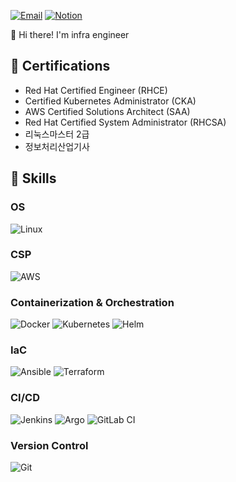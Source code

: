 [![Email](https://img.shields.io/badge/ksi05298@gmail.com-red?style=flat-square&logo=gmail&logoColor=white)](mailto:ksi05298@gmail.com)
[![Notion](https://img.shields.io/badge/Notion-Profile-black?style=flat-square&logo=notion&logoColor=white)](https://snowy-roadway-768.notion.site/11cdfe40813680ea804dee6c2d998241?pvs=4)


👋 Hi there! I'm infra engineer

## 💼 Certifications
- Red Hat Certified Engineer (RHCE)
- Certified Kubernetes Administrator (CKA)
- AWS Certified Solutions Architect (SAA)
- Red Hat Certified System Administrator (RHCSA)
- 리눅스마스터 2급
- 정보처리산업기사

## 💪 Skills

### OS
![Linux](https://img.shields.io/badge/Linux-FCC624?style=flat-square&logo=linux&logoColor=black)

### CSP
![AWS](https://img.shields.io/badge/AWS-232F3E?style=flat-square&logo=amazon-aws&logoColor=white)

### Containerization & Orchestration
![Docker](https://img.shields.io/badge/Docker-2496ED?style=flat-square&logo=docker&logoColor=white)
![Kubernetes](https://img.shields.io/badge/Kubernetes-326CE5?style=flat-square&logo=kubernetes&logoColor=white)
![Helm](https://img.shields.io/badge/Helm-0F1689?style=flat-square&logo=helm&logoColor=white)

### IaC
![Ansible](https://img.shields.io/badge/Ansible-EE0000?style=flat-square&logo=ansible&logoColor=white)
![Terraform](https://img.shields.io/badge/Terraform-623CE4?style=flat-square&logo=terraform&logoColor=white)

### CI/CD
![Jenkins](https://img.shields.io/badge/Jenkins-D24939?style=flat-square&logo=jenkins&logoColor=white)
![Argo](https://img.shields.io/badge/Argo-CD-EB6424?style=flat-square&logo=argo&logoColor=white)
![GitLab CI](https://img.shields.io/badge/GitLab-CI-FC6D26?style=flat-square&logo=gitlab&logoColor=white)

### Version Control
![Git](https://img.shields.io/badge/Git-F05032?style=flat-square&logo=git&logoColor=white)

